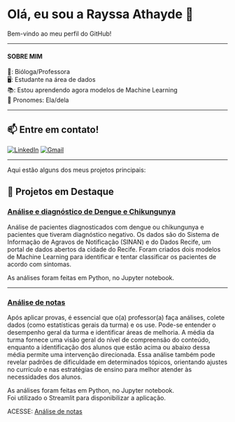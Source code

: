 # Olá, eu sou a Rayssa Athayde 👋

Bem-vindo ao meu perfil do GitHub! 

------------------------------------------------------------------------

#### SOBRE MIM

🌱: Bióloga/Professora<br>
🖥️: Estudante na área de dados<br>
📚: Estou aprendendo agora modelos de Machine Learning<br>
💬 Pronomes: Ela/dela

-------------------------------------------------------------------------------------------------

## 📫 Entre em contato!

[![LinkedIn](https://img.icons8.com/color/48/000000/linkedin.png)](https://www.linkedin.com/in/rayssa-athayde-162232246/)
[![Gmail](https://img.icons8.com/color/48/000000/gmail.png)](mailto:athayde.rm@gmail.com)

--------------------------------------------------------------------------------------------------------------------------------------------------------

Aqui estão alguns dos meus projetos principais:

## 📌 Projetos em Destaque

### [Análise e diagnóstico de Dengue e Chikungunya](https://github.com/rayssathayde/Dengue_chikungunya)

Análise de pacientes diagnosticados com dengue ou chikungunya e pacientes que tiveram diagnóstico negativo. Os dados são do Sistema de Informação de Agravos de Notificação (SINAN) e do Dados Recife, um portal de dados abertos da cidade do Recife.
Foram criados dois modelos de Machine Learning para identificar e tentar classificar os pacientes de acordo com sintomas.

As análises foram feitas em Python, no Jupyter notebook. 

------------------------------------------------------------------------------------------------------------------------------------------------------------

### [Análise de notas](https://github.com/rayssathayde/projeto_analise_notas)

Após aplicar provas, é essencial que o(a) professor(a) faça análises, colete dados (como estatísticas gerais da turma) e os use.
Pode-se entender o desempenho geral da turma e identificar áreas de melhoria. A média da turma fornece uma visão geral do nível de compreensão do conteúdo, enquanto a identificação dos alunos que estão acima ou abaixo dessa média permite uma intervenção direcionada. Essa análise também pode revelar padrões de dificuldade em determinados tópicos, orientando ajustes no currículo e nas estratégias de ensino para melhor atender às necessidades dos alunos.

As análises foram feitas em Python, no Jupyter notebook.<br>
Foi utilizado o Streamlit para disponibilizar a aplicação. 

ACESSE: [Análise de notas](https://estatisticas-notas.streamlit.app/)






